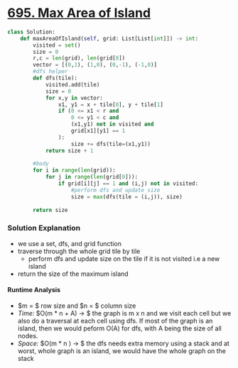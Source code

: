 # [695. Max Area of Island](https://leetcode.com/problems/max-area-of-island/)

```python
class Solution:
    def maxAreaOfIsland(self, grid: List[List[int]]) -> int:
        visited = set()
        size = 0 
        r,c = len(grid), len(grid[0])
        vector = [(0,1), (1,0), (0,-1), (-1,0)]
        #dfs helper
        def dfs(tile):
            visited.add(tile)
            size = 0 
            for x,y in vector:
                x1, y1 = x + tile[0], y + tile[1]
                if (0 <= x1 < r and
                    0 <= y1 < c and 
                    (x1,y1) not in visited and 
                    grid[x1][y1] == 1
                ):
                    size += dfs(tile=(x1,y1))
            return size + 1
            
        #body 
        for i in range(len(grid)):
            for j in range(len(grid[0])):
                if grid[i][j] == 1 and (i,j) not in visited:
                    #perform dfs and update size
                    size = max(dfs(tile = (i,j)), size)
        
        return size
```

### Solution Explanation 
- we use a set, dfs, and grid function 
- traverse through the whole grid tile by tile
    - perform dfs and update size on the tile if it is not visited i.e a new island
- return the size of the maximum island 

#### Runtime Analysis  
- $m =  $ row size and $n = $ column size
- *Time:* $O(m * n + A) -> $ the graph is m x n and we visit each cell but we also do a traversal at each cell using dfs. If most of the graph is an island, then we would peform O(A) for dfs, with A being the size of all nodes. 
- *Space:* $O(m * n ) -> $ the dfs needs extra memory using a stack and at worst, whole graph is an island, we would have the whole graph on the stack 